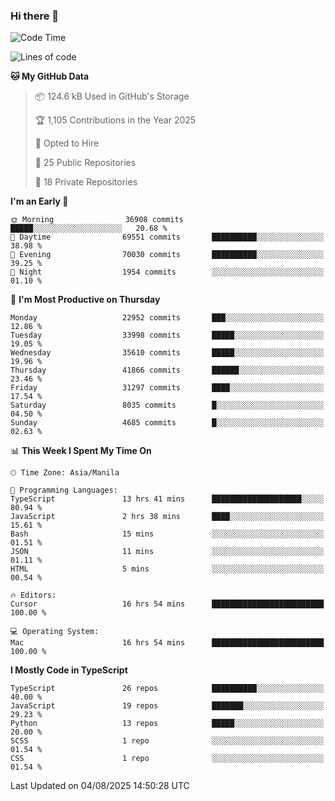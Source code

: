 ### Hi there 👋

<!--START_SECTION:waka-->
![Code Time](http://img.shields.io/badge/Code%20Time-1%2C978%20hrs%2045%20mins-blue)

![Lines of code](https://img.shields.io/badge/From%20Hello%20World%20I%27ve%20Written-68.0%20million%20lines%20of%20code-blue)

**🐱 My GitHub Data** 

> 📦 124.6 kB Used in GitHub's Storage 
 > 
> 🏆 1,105 Contributions in the Year 2025
 > 
> 💼 Opted to Hire
 > 
> 📜 25 Public Repositories 
 > 
> 🔑 18 Private Repositories 
 > 
**I'm an Early 🐤** 

```text
🌞 Morning                36908 commits       █████░░░░░░░░░░░░░░░░░░░░   20.68 % 
🌆 Daytime                69551 commits       ██████████░░░░░░░░░░░░░░░   38.98 % 
🌃 Evening                70030 commits       ██████████░░░░░░░░░░░░░░░   39.25 % 
🌙 Night                  1954 commits        ░░░░░░░░░░░░░░░░░░░░░░░░░   01.10 % 
```
📅 **I'm Most Productive on Thursday** 

```text
Monday                   22952 commits       ███░░░░░░░░░░░░░░░░░░░░░░   12.86 % 
Tuesday                  33998 commits       █████░░░░░░░░░░░░░░░░░░░░   19.05 % 
Wednesday                35610 commits       █████░░░░░░░░░░░░░░░░░░░░   19.96 % 
Thursday                 41866 commits       ██████░░░░░░░░░░░░░░░░░░░   23.46 % 
Friday                   31297 commits       ████░░░░░░░░░░░░░░░░░░░░░   17.54 % 
Saturday                 8035 commits        █░░░░░░░░░░░░░░░░░░░░░░░░   04.50 % 
Sunday                   4685 commits        █░░░░░░░░░░░░░░░░░░░░░░░░   02.63 % 
```


📊 **This Week I Spent My Time On** 

```text
🕑︎ Time Zone: Asia/Manila

💬 Programming Languages: 
TypeScript               13 hrs 41 mins      ████████████████████░░░░░   80.94 % 
JavaScript               2 hrs 38 mins       ████░░░░░░░░░░░░░░░░░░░░░   15.61 % 
Bash                     15 mins             ░░░░░░░░░░░░░░░░░░░░░░░░░   01.51 % 
JSON                     11 mins             ░░░░░░░░░░░░░░░░░░░░░░░░░   01.11 % 
HTML                     5 mins              ░░░░░░░░░░░░░░░░░░░░░░░░░   00.54 % 

🔥 Editors: 
Cursor                   16 hrs 54 mins      █████████████████████████   100.00 % 

💻 Operating System: 
Mac                      16 hrs 54 mins      █████████████████████████   100.00 % 
```

**I Mostly Code in TypeScript** 

```text
TypeScript               26 repos            ██████████░░░░░░░░░░░░░░░   40.00 % 
JavaScript               19 repos            ███████░░░░░░░░░░░░░░░░░░   29.23 % 
Python                   13 repos            █████░░░░░░░░░░░░░░░░░░░░   20.00 % 
SCSS                     1 repo              ░░░░░░░░░░░░░░░░░░░░░░░░░   01.54 % 
CSS                      1 repo              ░░░░░░░░░░░░░░░░░░░░░░░░░   01.54 % 
```




 Last Updated on 04/08/2025 14:50:28 UTC
<!--END_SECTION:waka-->
